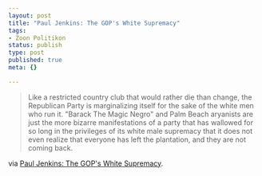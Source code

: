 ```yaml
--- 
layout: post
title: "Paul Jenkins: The GOP's White Supremacy"
tags: 
- Zoon Politikon
status: publish
type: post
published: true
meta: {}

---
```

<blockquote>Like a restricted country club that would rather die than change, the Republican Party is marginalizing itself for the sake of the white men who run it. "Barack The Magic Negro" and Palm Beach aryanists are just the more bizarre manifestations of a party that has wallowed for so long in the privileges of its white male supremacy that it does not even realize that everyone has left the plantation, and they are not coming back.</blockquote>
via <a href="http://www.huffingtonpost.com/paul-jenkins/the-gops-white-supremacy_b_153823.html">Paul Jenkins: The GOP's White Supremacy</a>.
